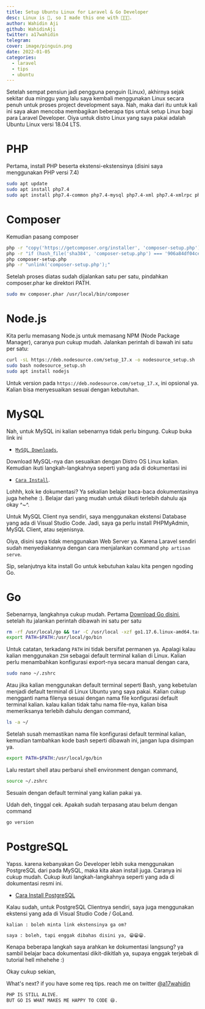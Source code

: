 ```yaml
---
title: Setup Ubuntu Linux for Laravel & Go Developer
desc: Linux is 🤝, so I made this one with 🧑🏾‍💻.
author: Wahidin Aji
github: WahidinAji
twitter: a17wahidin
telegram:
cover: image/pinguin.png
date: 2022-01-05
categories:
  - laravel
  - tips
  - ubuntu
---
```


Setelah sempat pensiun jadi pengguna penguin (Linux), akhirnya sejak sekitar dua minggu yang lalu saya kembali menggunakan Linux secara penuh untuk proses project development saya. Nah, maka dari itu untuk kali ini saya akan mencoba membagikan beberapa tips untuk setup Linux bagi para Laravel Developer. Oiya untuk distro Linux yang saya pakai adalah Ubuntu Linux versi 18.04 LTS.

# PHP

Pertama, install PHP beserta ekstensi-ekstensinya (disini saya menggunakan PHP versi 7.4)

```bash
sudo apt update
sudo apt install php7.4
sudo apt install php7.4-common php7.4-mysql php7.4-xml php7.4-xmlrpc php7.4-curl php7.4-gd php7.4-imagick php7.4-cli php7.4-dev php7.4-imap php7.4-mbstring php7.4-opcache php7.4-soap php7.4-zip php7.4-intl -y
```

# Composer

Kemudian pasang composer

```bash
php -r "copy('https://getcomposer.org/installer', 'composer-setup.php');"
php -r "if (hash_file('sha384', 'composer-setup.php') === '906a84df04cea2aa72f40b5f787e49f22d4c2f19492ac310e8cba5b96ac8b64115ac402c8cd292b8a03482574915d1a8') { echo 'Installer verified'; } else { echo 'Installer corrupt'; unlink('composer-setup.php'); } echo PHP_EOL;"
php composer-setup.php
php -r "unlink('composer-setup.php');"
```

Setelah proses diatas sudah dijalankan satu per satu, pindahkan composer.phar ke direktori PATH.

```bash
sudo mv composer.phar /usr/local/bin/composer
```

# Node.js

Kita perlu memasang Node.js untuk memasang NPM (Node Package Manager), caranya pun cukup mudah. Jalankan perintah di bawah ini satu per satu:

```bash
curl -sL https://deb.nodesource.com/setup_17.x -o nodesource_setup.sh
sudo bash nodesource_setup.sh
sudo apt install nodejs
```

Untuk version pada `https://deb.nodesource.com/setup_17.x`, ini opsional ya. Kalian bisa menyesuaikan sesuai dengan kebutuhan.

# MySQL

Nah, untuk MySQL ini kalian sebenarnya tidak perlu bingung. Cukup buka link ini

- [`MySQL Downloads`](https://dev.mysql.com/downloads/mysql/),

Download MySQL-nya dan sesuaikan dengan Distro OS Linux kalian. Kemudian ikuti langkah-langkahnya seperti yang ada di dokumentasi ini

- [`Cara Install`](https://dev.mysql.com/doc/refman/8.0/en/linux-installation-debian.html).

Lohhh, kok ke dokumentasi? Ya sekalian belajar baca-baca dokumentasinya juga hehehe :). Belajar dari yang mudah untuk diikuti terlebih dahulu aja okay ^~^.

Untuk MySQL Client nya sendiri, saya menggunakan ekstensi Database yang ada di Visual Studio Code. Jadi, saya ga perlu install PHPMyAdmin, MySQL Client, atau sejenisnya.

Oiya, disini saya tidak menggunakan Web Server ya. Karena Laravel sendiri sudah menyediakannya dengan cara menjalankan command `php artisan serve`.

Sip, selanjutnya kita install Go untuk kebutuhan kalau kita pengen ngoding Go.

# Go

Sebenarnya, langkahnya cukup mudah. Pertama [Download Go disini](https://go.dev/doc/install), setelah itu jalankan perintah dibawah ini satu per satu

```bash
rm -rf /usr/local/go && tar -C /usr/local -xzf go1.17.6.linux-amd64.tar.gz
export PATH=$PATH:/usr/local/go/bin
```

Untuk catatan, terkadang `PATH` ini tidak bersifat permanen ya. Apalagi kalau kalian menggunakan `ZSH` sebagai default terminal kalian di Linux. Kalian perlu menambahkan konfigurasi export-nya secara manual dengan cara,

```bash
sudo nano ~/.zshrc
```

Atau jika kalian menggunakan default terminal seperti Bash, yang kebetulan menjadi default terminal di Linux Ubuntu yang saya pakai. Kalian cukup mengganti nama filenya sesuai dengan nama file konfigurasi default terminal kalian. kalau kalian tidak tahu nama file-nya, kalian bisa memeriksanya terlebih dahulu dengan command,

```bash
ls -a ~/
```

Setelah susah memastikan nama file konfigurasi default terminal kalian, kemudian tambahkan kode bash seperti dibawah ini, jangan lupa disimpan ya.

```bash
export PATH=$PATH:/usr/local/go/bin
```

Lalu restart shell atau perbarui shell environment dengan command,

```bash
source ~/.zshrc
```

Sesuain dengan default terminal yang kalian pakai ya.

Udah deh, tinggal cek. Apakah sudah terpasang atau belum dengan command

```bash
go version
```

# PostgreSQL

Yapss. karena kebanyakan Go Developer lebih suka menggunakan PostgreSQL dari pada MySQL, maka kita akan install juga. Caranya ini cukup mudah. Cukup ikuti langkah-langkahnya seperti yang ada di dokumentasi resmi ini.

- [Cara Install PostgreSQL](https://www.postgresql.org/download/linux/ubuntu/)

Kalau sudah, untuk PostgreSQL Clientnya sendiri, saya juga menggunakan ekstensi yang ada di Visual Studio Code / GoLand.

`kalian : boleh minta link ekstensinya ga om?`

`saya : boleh, tapi enggak dibahas disini ya, 😁😁😁.`

Kenapa beberapa langkah saya arahkan ke dokumentasi langsung? ya sambil belajar baca dokumentasi dikit-dikitlah ya, supaya enggak terjebak di tutorial hell mhehehe :)

Okay cukup sekian,

What's next? if you have some req tips. reach me on twitter [@a17wahidin](https://twitter.com/a17wahidin)

```bash
PHP IS STILL ALIVE.
BUT GO IS WHAT MAKES ME HAPPY TO CODE 😆.
```
